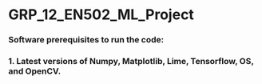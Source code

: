 # GRP_12_EN502_ML_Project

### Software prerequisites to run the code:
### 1. Latest versions of Numpy, Matplotlib, Lime, Tensorflow, OS, and OpenCV.
